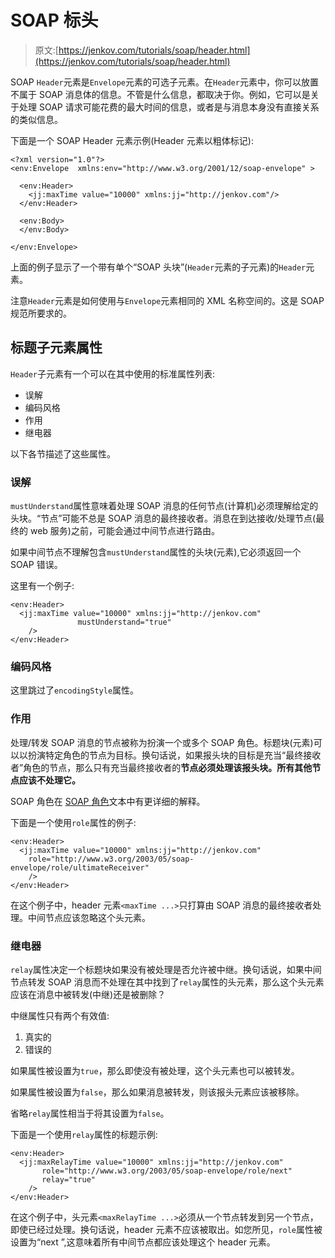 # SOAP 标头

> 原文:[https://jenkov.com/tutorials/soap/header.html](https://jenkov.com/tutorials/soap/header.html)

SOAP `Header`元素是`Envelope`元素的可选子元素。在`Header`元素中，你可以放置不属于 SOAP 消息体的信息。不管是什么信息，都取决于你。例如，它可以是关于处理 SOAP 请求可能花费的最大时间的信息，或者是与消息本身没有直接关系的类似信息。

下面是一个 SOAP Header 元素示例(Header 元素以粗体标记):

```
<?xml version="1.0"?>
<env:Envelope  xmlns:env="http://www.w3.org/2001/12/soap-envelope" >

  <env:Header>
    <jj:maxTime value="10000" xmlns:jj="http://jenkov.com"/>
  </env:Header>

  <env:Body>
  </env:Body>

</env:Envelope>

```

上面的例子显示了一个带有单个“SOAP 头块”(`Header`元素的子元素)的`Header`元素。

注意`Header`元素是如何使用与`Envelope`元素相同的 XML 名称空间的。这是 SOAP 规范所要求的。

## 标题子元素属性

`Header`子元素有一个可以在其中使用的标准属性列表:

*   误解
*   编码风格
*   作用
*   继电器

以下各节描述了这些属性。

### 误解

`mustUnderstand`属性意味着处理 SOAP 消息的任何节点(计算机)必须理解给定的头块。“节点”可能不总是 SOAP 消息的最终接收者。消息在到达接收/处理节点(最终的 web 服务)之前，可能会通过中间节点进行路由。

如果中间节点不理解包含`mustUnderstand`属性的头块(元素),它必须返回一个 SOAP 错误。

这里有一个例子:

```
<env:Header>
  <jj:maxTime value="10000" xmlns:jj="http://jenkov.com"
               mustUnderstand="true"
    />
</env:Header>

```

### 编码风格

这里跳过了`encodingStyle`属性。

### 作用

处理/转发 SOAP 消息的节点被称为扮演一个或多个 SOAP 角色。标题块(元素)可以以扮演特定角色的节点为目标。换句话说，如果报头块的目标是充当“最终接收者”角色的节点，那么只有充当最终接收者的**节点必须处理该报头块。所有其他节点应该不处理它。**

SOAP 角色在 [SOAP 角色](roles.html)文本中有更详细的解释。

下面是一个使用`role`属性的例子:

```
<env:Header>
  <jj:maxTime value="10000" xmlns:jj="http://jenkov.com"
    role="http://www.w3.org/2003/05/soap-envelope/role/ultimateReceiver"
    />
</env:Header>

```

在这个例子中，header 元素`<maxTime ...>`只打算由 SOAP 消息的最终接收者处理。中间节点应该忽略这个头元素。

### 继电器

`relay`属性决定一个标题块如果没有被处理是否允许被中继。换句话说，如果中间节点转发 SOAP 消息而不处理在其中找到了`relay`属性的头元素，那么这个头元素应该在消息中被转发(中继)还是被删除？

中继属性只有两个有效值:

1.  真实的
2.  错误的

如果属性被设置为`true`，那么即使没有被处理，这个头元素也可以被转发。

如果属性被设置为`false`，那么如果消息被转发，则该报头元素应该被移除。

省略`relay`属性相当于将其设置为`false`。

下面是一个使用`relay`属性的标题示例:

```
<env:Header>
  <jj:maxRelayTime value="10000" xmlns:jj="http://jenkov.com"
       role="http://www.w3.org/2003/05/soap-envelope/role/next"
       relay="true"
    />
</env:Header>

```

在这个例子中，头元素`<maxRelayTime ...>`必须从一个节点转发到另一个节点，即使已经过处理。换句话说，header 元素不应该被取出。如您所见，`role`属性被设置为“next ”,这意味着所有中间节点都应该处理这个 header 元素。